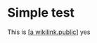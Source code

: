# Simple test

This is [[a wikilink.public]] yes


[//begin]: # "Autogenerated link references for markdown compatibility"
[a wikilink.public]: <a wikilink.public.md> "a wikilink"
[//end]: # "Autogenerated link references"